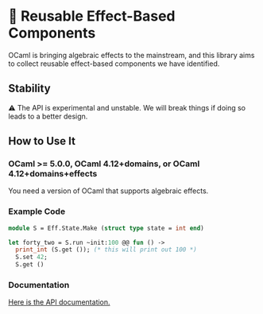 # 🦠 Reusable Effect-Based Components

OCaml is bringing algebraic effects to the mainstream, and this library aims to collect reusable effect-based components we have identified.

## Stability

⚠ The API is experimental and unstable. We will break things if doing so leads to a better design.

## How to Use It

### OCaml >= 5.0.0, OCaml 4.12+domains, or OCaml 4.12+domains+effects

You need a version of OCaml that supports algebraic effects.

### Example Code

```ocaml
module S = Eff.State.Make (struct type state = int end)

let forty_two = S.run ~init:100 @@ fun () ->
  print_int (S.get ()); (* this will print out 100 *)
  S.set 42;
  S.get ()
```

### Documentation

[Here is the API documentation.](https://redprl.org/algaeff/algaeff/)
